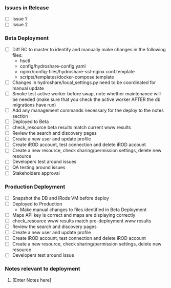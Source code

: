 <!--
Add the issues included in the release and update this document as release tasks are completed.
-->

### Issues in Release
- [ ] Issue 1
- [ ] Issue 2

<!-- Update the checklist as items are completed -->
### Beta Deployment
- [ ] Diff RC to master to identify and manually make changes in the following files:
  * hsctl
  * config/hydroshare-config.yaml
  * nginx/config-files/hydroshare-ssl-nginx.conf.template
  * scripts/templates/docker-compose.template
- [ ] Changes in hydroshare/local_settings.py need to be coordinated for manual update
- [ ] Smoke test active worker before swap, note whether maintenance will be needed (make sure that you check the active worker AFTER the db migrations have run)
- [ ] Add any management commands necessary for the deploy to the notes section
- [ ] Deployed to Beta
- [ ] check_resource beta results match current www results
- [ ] Review the search and discovery pages
- [ ] Create a new user and update profile
- [ ] Create iROD account, test connection and delete iROD account
- [ ] Create a new resource, check sharing/permission settings, delete new resource
- [ ] Developers test around issues
- [ ] QA testing around issues
- [ ] Stakeholders approval

<!-- Update the checklist as items are completed -->
### Production Deployment
- [ ] Snapshot the DB and iRods VM before deploy
- [ ] Deployed to Production
  * Make manual changes to files identified in Beta Deployment
- [ ] Maps API key is correct and maps are displaying correctly
- [ ] check_resource www results match pre-deployment www results
- [ ] Review the search and discovery pages
- [ ] Create a new user and update profile
- [ ] Create iROD account, test connection and delete iROD account
- [ ] Create a new resource, check sharing/permission settings, delete new resource
- [ ] Developers test around issue

### Notes relevant to deployment
1. [Enter Notes here]
